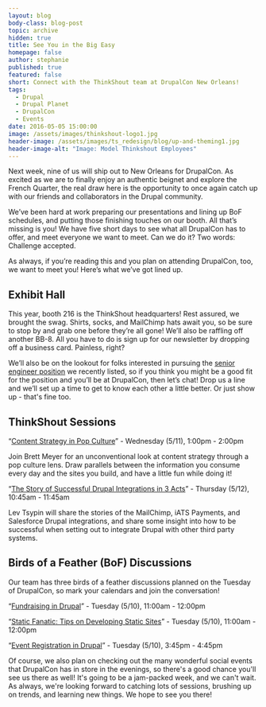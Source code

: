 ```yaml
---
layout: blog
body-class: blog-post
topic: archive
hidden: true
title: See You in the Big Easy
homepage: false
author: stephanie
published: true
featured: false
short: Connect with the ThinkShout team at DrupalCon New Orleans!
tags:
  - Drupal
  - Drupal Planet
  - DrupalCon
  - Events
date: 2016-05-05 15:00:00
image: /assets/images/thinkshout-logo1.jpg
header-image: /assets/images/ts_redesign/blog/up-and-theming1.jpg
header-image-alt: "Image: Model Thinkshout Employees"
---
```


Next week, nine of us will ship out to New Orleans for DrupalCon. As excited as we are to finally enjoy an authentic beignet and explore the French Quarter, the real draw here is the opportunity to once again catch up with our friends and collaborators in the Drupal community. 

We’ve been hard at work preparing our presentations and lining up BoF schedules, and putting those finishing touches on our booth. All that’s missing is you! We have five short days to see what all DrupalCon has to offer, and meet everyone we want to meet. Can we do it? Two words: Challenge accepted.

As always, if you’re reading this and you plan on attending DrupalCon, too, we want to meet you! Here’s what we’ve got lined up.

## Exhibit Hall

This year, booth 216 is the ThinkShout headquarters! Rest assured, we brought the swag. Shirts, socks, and MailChimp hats await you, so be sure to stop by and grab one before they’re all gone! We’ll also be raffling off another BB-8. All you have to do is sign up for our newsletter by dropping off a business card. Painless, right?

We’ll also be on the lookout for folks interested in pursuing the [senior engineer position](https://thinkshout.com/careers/senior-software-engineer/) we recently listed, so if you think you might be a good fit for the position and you’ll be at DrupalCon, then let’s chat! Drop us a line and we’ll set up a time to get to know each other a little better. Or just show up - that's fine too. 

## ThinkShout Sessions

“[Content Strategy in Pop Culture](https://events.drupal.org/neworleans2016/sessions/content-strategy-popular-culture)” - Wednesday (5/11), 1:00pm - 2:00pm

Join Brett Meyer for an unconventional look at content strategy through a pop culture lens. Draw parallels between the information you consume every day and the sites you build, and have a little fun while doing it!

“[The Story of Successful Drupal Integrations in 3 Acts](https://events.drupal.org/neworleans2016/sessions/story-successful-drupal-integrations-3-acts)” - Thursday (5/12), 10:45am - 11:45am

Lev Tsypin will share the stories of the MailChimp, iATS Payments, and Salesforce Drupal integrations, and share some insight into how to be successful when setting out to integrate Drupal with other third party systems.

## Birds of a Feather (BoF) Discussions

Our team has three birds of a feather discussions planned on the Tuesday of DrupalCon, so mark your calendars and join the conversation!

“[Fundraising in Drupal](https://events.drupal.org/neworleans2016/bofs/fundraising-drupal)” - Tuesday (5/10), 11:00am - 12:00pm

“[Static Fanatic: Tips on Developing Static Sites](https://events.drupal.org/neworleans2016/bofs/static-fanatics-tips-developing-static-sites)” - Tuesday (5/10), 11:00am - 12:00pm

“[Event Registration in Drupal](https://events.drupal.org/neworleans2016/bofs/event-registration-drupal-8)” - Tuesday (5/10), 3:45pm - 4:45pm

Of course, we also plan on checking out the many wonderful social events that DrupalCon has in store in the evenings, so there's a good chance you'll see us there as well! It's going to be a jam-packed week, and we can't wait. As always, we're looking forward to catching lots of sessions, brushing up on trends, and learning new things. We hope to see you there!
